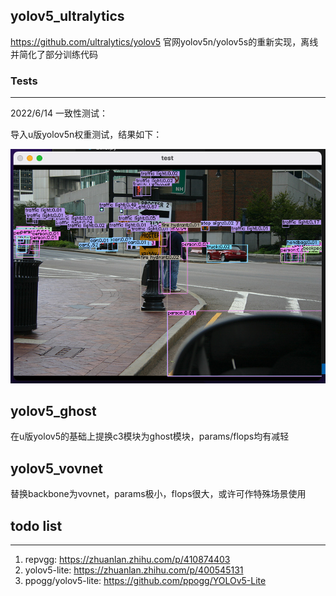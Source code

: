 ## yolov5_ultralytics
https://github.com/ultralytics/yolov5
官网yolov5n/yolov5s的重新实现，离线并简化了部分训练代码
### Tests
---
2022/6/14 一致性测试：

导入u版yolov5n权重测试，结果如下：

![](docs/test_load_screenshot.png)

## yolov5_ghost
在u版yolov5的基础上提换c3模块为ghost模块，params/flops均有减轻

## yolov5_vovnet
替换backbone为vovnet，params极小，flops很大，或许可作特殊场景使用

## todo list
---
1. repvgg: https://zhuanlan.zhihu.com/p/410874403
2. yolov5-lite: https://zhuanlan.zhihu.com/p/400545131
3. ppogg/yolov5-lite: https://github.com/ppogg/YOLOv5-Lite
